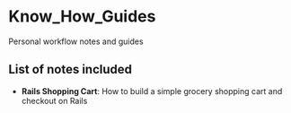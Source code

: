 # Know_How_Guides
Personal workflow notes and guides

## List of notes included
- **Rails Shopping Cart**: How to build a simple grocery shopping cart and checkout on Rails
